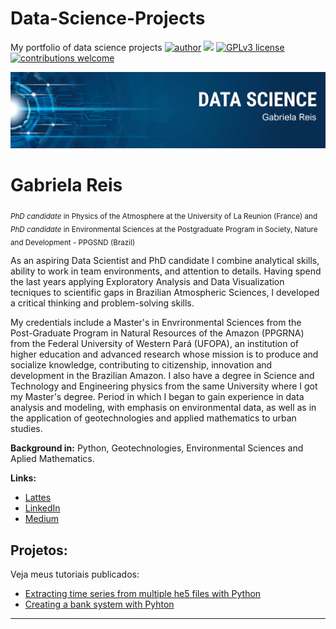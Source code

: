 # Data-Science-Projects
My portfolio of data science projects
[![author](https://img.shields.io/badge/Author-GabrielaReis-green)](https://www.linkedin.com/in/gabrielagodinhoreis/) [![](https://img.shields.io/badge/python-3.7+-blue.svg)](https://www.python.org/downloads/release/python-365/) [![GPLv3 license](https://img.shields.io/badge/License-GPLv3-blue.svg)](http://perso.crans.org/besson/LICENSE.html) [![contributions welcome](https://img.shields.io/badge/contributions-welcome-brightgreen.svg?style=flat)](https://github.com/carlosfab/data_science/issues)

<p align="center">
  <img src="banner.png" >
</p>

# Gabriela Reis
<sub>*PhD candidate* in Physics of the Atmosphere at the University of La Reunion (France) and *PhD candidate* in Environmental Sciences at the Postgraduate Program in Society, Nature and Development - PPGSND (Brazil)</sub>

As an aspiring Data Scientist and PhD candidate I combine analytical skills, ability to work in team environments, and attention to details. Having spend the last years applying Exploratory Analysis and Data Visualization tecniques to scientific gaps in Brazilian Atmospheric Sciences, I developed a critical thinking and problem-solving skills.

My credentials include a Master's in Envrironmental Sciences from the Post-Graduate Program in Natural Resources of the Amazon (PPGRNA) from the Federal University of Western Pará (UFOPA), an institution of higher education and advanced research whose mission is to produce and socialize knowledge, contributing to citizenship, innovation and development in the Brazilian Amazon.  I also have a degree in Science and Technology and Engineering physics from the same University where I got my Master's degree. Period in which I began to gain experience in data analysis and modeling, with emphasis on environmental data, as well as in the application of geotechnologies and applied mathematics to urban studies.

**Background in:** Python, Geotechnologies, Environmental Sciences and Aplied Mathematics.

**Links:**
* [Lattes](http://lattes.cnpq.br/8093591481570824)
* [LinkedIn](https://www.linkedin.com/in/gabrielagodinhoreis/)
* [Medium](https://medium.com/@gabrielagodinho)

## Projetos:
Veja meus tutoriais publicados:
* [Extracting time series from multiple he5 files with Python](https://medium.com/@gabrielagodinho/a-brief-tutorial-on-how-to-extract-a-time-series-from-multiple-he5-files-1b75382b5e5b)
* [Creating a bank system with Pyhton](https://github.com/gabihgodinho/Data-Science-Projects/blob/main/Bank_system.ipynb)



---


